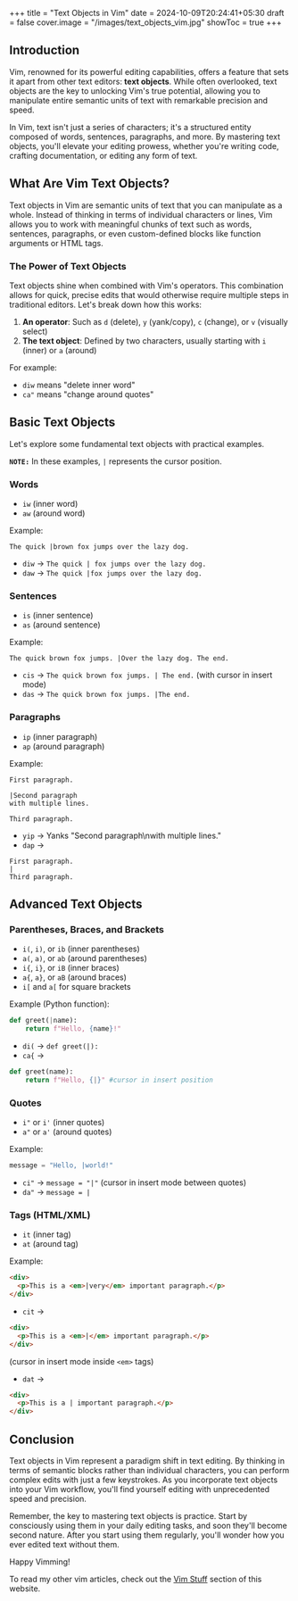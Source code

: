 +++
title = "Text Objects in Vim"
date = 2024-10-09T20:24:41+05:30
draft = false
cover.image = "/images/text_objects_vim.jpg"
showToc = true
+++

## Introduction

Vim, renowned for its powerful editing capabilities, offers a feature that sets it apart from other text editors: **text objects**. While often overlooked, text objects are the key to unlocking Vim's true potential, allowing you to manipulate entire semantic units of text with remarkable precision and speed.

In Vim, text isn't just a series of characters; it's a structured entity composed of words, sentences, paragraphs, and more. By mastering text objects, you'll elevate your editing prowess, whether you're writing code, crafting documentation, or editing any form of text.

## What Are Vim Text Objects?

Text objects in Vim are semantic units of text that you can manipulate as a whole. Instead of thinking in terms of individual characters or lines, Vim allows you to work with meaningful chunks of text such as words, sentences, paragraphs, or even custom-defined blocks like function arguments or HTML tags.

### The Power of Text Objects

Text objects shine when combined with Vim's operators. This combination allows for quick, precise edits that would otherwise require multiple steps in traditional editors. Let's break down how this works:

1. **An operator**: Such as `d` (delete), `y` (yank/copy), `c` (change), or `v` (visually select)
2. **The text object**: Defined by two characters, usually starting with `i` (inner) or `a` (around)

For example:

- `diw` means "delete inner word"
- `ca"` means "change around quotes"

## Basic Text Objects

Let's explore some fundamental text objects with practical examples.

**`NOTE:`** In these examples, `|` represents the cursor position.

### Words

- `iw` (inner word)
- `aw` (around word)

Example:

```
The quick |brown fox jumps over the lazy dog.
```

- `diw` → `The quick | fox jumps over the lazy dog.`
- `daw` → `The quick |fox jumps over the lazy dog.`

### Sentences

- `is` (inner sentence)
- `as` (around sentence)

Example:

```
The quick brown fox jumps. |Over the lazy dog. The end.
```

- `cis` → `The quick brown fox jumps. | The end.` (with cursor in insert mode)
- `das` → `The quick brown fox jumps. |The end.`

### Paragraphs

- `ip` (inner paragraph)
- `ap` (around paragraph)

Example:

```
First paragraph.

|Second paragraph
with multiple lines.

Third paragraph.
```

- `yip` → Yanks "Second paragraph\nwith multiple lines."
- `dap` →

```
First paragraph.
|
Third paragraph.
```

## Advanced Text Objects

### Parentheses, Braces, and Brackets

- `i(`, `i)`, or `ib` (inner parentheses)
- `a(`, `a)`, or `ab` (around parentheses)
- `i{`, `i}`, or `iB` (inner braces)
- `a{`, `a}`, or `aB` (around braces)
- `i[` and `a[` for square brackets

Example (Python function):

```python
def greet(|name):
    return f"Hello, {name}!"
```

- `di(` → `def greet(|):`
- `ca{` →

```python
def greet(name):
    return f"Hello, {|}" #cursor in insert position
```

### Quotes

- `i"` or `i'` (inner quotes)
- `a"` or `a'` (around quotes)

Example:

```python
message = "Hello, |world!"
```

- `ci"` → `message = "|"` (cursor in insert mode between quotes)
- `da"` → `message = |`

### Tags (HTML/XML)

- `it` (inner tag)
- `at` (around tag)

Example:

```html
<div>
  <p>This is a <em>|very</em> important paragraph.</p>
</div>
```

- `cit` →

```html
<div>
  <p>This is a <em>|</em> important paragraph.</p>
</div>
```

(cursor in insert mode inside `<em>` tags)

- `dat` →

```html
<div>
  <p>This is a | important paragraph.</p>
</div>
```

## Conclusion

Text objects in Vim represent a paradigm shift in text editing. By thinking in terms of semantic blocks rather than individual characters, you can perform complex edits with just a few keystrokes. As you incorporate text objects into your Vim workflow, you'll find yourself editing with unprecedented speed and precision.

Remember, the key to mastering text objects is practice. Start by consciously using them in your daily editing tasks, and soon they'll become second nature. After you start using them regularly, you'll wonder how you ever edited text without them.

Happy Vimming!

To read my other vim articles, check out the [Vim Stuff](https://jitesh117.github.io/vim_stuff/) section of this website.
